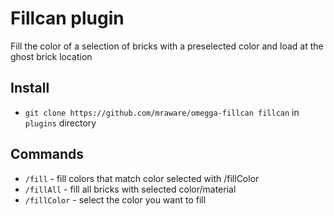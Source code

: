 # Fillcan plugin

Fill the color of a selection of bricks with a preselected color and load at the ghost brick location

## Install

* `git clone https://github.com/mraware/omegga-fillcan fillcan` in `plugins` directory

## Commands

 * `/fill` - fill colors that match color selected with /fillColor
 * `/fillAll` - fill all bricks with selected color/material
 * `/fillColor` - select the color you want to fill
